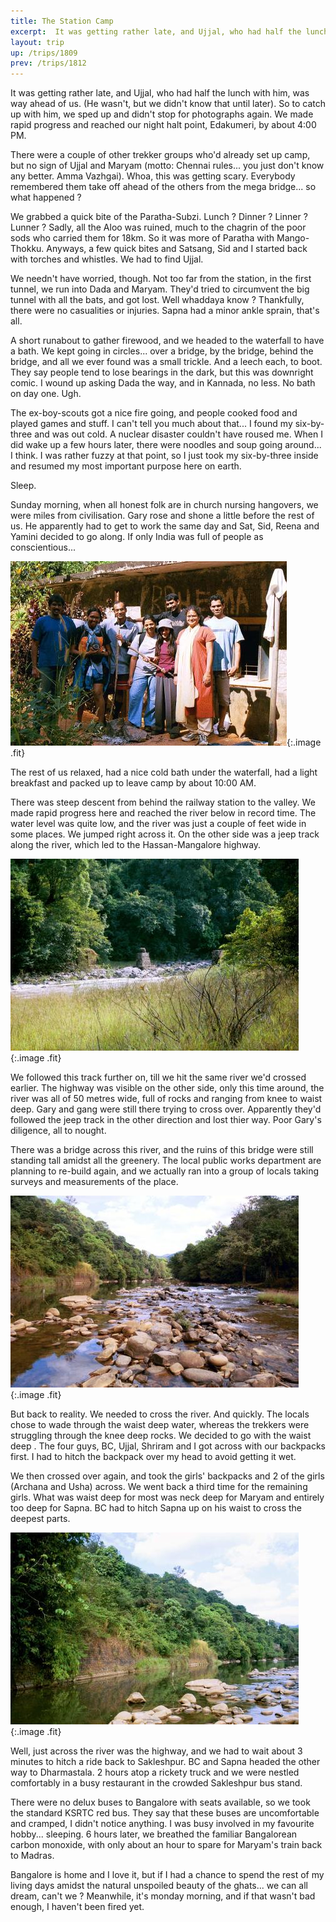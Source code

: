 ```yaml
---
title: The Station Camp
excerpt:  It was getting rather late, and Ujjal, who had half the lunch with him, was way ahead of us. (He wasn't, but we didn't know that until later). So to catch up with him, we sped up and didn't stop for photographs again. We made rapid progress and reached our night halt point, Edakumeri, by about 4:00 PM.  
layout: trip
up: /trips/1809
prev: /trips/1812
---
```


 It was getting rather late, and Ujjal, who had half the lunch with him, was way ahead of us. (He wasn't, but we didn't know that until later). So to catch up with him, we sped up and didn't stop for photographs again. We made rapid progress and reached our night halt point, Edakumeri, by about 4:00 PM.  

 There were a couple of other trekker groups who'd already set up camp, but no sign of Ujjal and Maryam (motto: Chennai rules... you just don't know any better. Amma Vazhgai). Whoa, this was getting scary. Everybody remembered them take off ahead of the others from the mega bridge... so what happened ?  

 We grabbed a quick bite of the Paratha-Subzi. Lunch ? Dinner ? Linner ? Lunner ? Sadly, all the Aloo was ruined, much to the chagrin of the poor sods who carried them for 18km. So it was more of Paratha with Mango-Thokku.  Anyways, a few quick bites and Satsang, Sid and I started back with torches and whistles. We had to find Ujjal.  

 We needn't have worried, though. Not too far from the station, in the first tunnel, we run into Dada and Maryam.  They'd tried to circumvent the big tunnel with all the bats, and got lost.  Well whaddaya know ? Thankfully, there were no casualities or injuries. Sapna had a minor ankle sprain, that's all.  

 A short runabout to gather firewood, and we headed to the waterfall to have a bath. We kept going in circles... over a bridge, by the bridge, behind the bridge, and all we ever found was a small trickle. And a leech each, to boot. They say people tend to lose bearings in the dark, but this was downright comic. I wound up asking Dada the way, and in Kannada, no less. No bath on day one. Ugh.  

 The ex-boy-scouts got a nice fire going, and people cooked food and played games and stuff. I can't tell you much about that... I found my six-by-three and was out cold. A nuclear disaster couldn't have roused me. When I did wake up a few hours later, there were noodles and soup going around... I think. I was rather fuzzy at that point, so I just took my six-by-three inside and resumed my most important  purpose here on earth.  

 Sleep.  

 Sunday morning, when all honest folk are in church nursing hangovers, we were miles from civilisation. Gary rose and shone a little before the rest of us. He apparently had to get to work the same day and Sat, Sid, Reena and Yamini decided to go along. If only India was full of people as conscientious...  

 ![Before we left camp](/images/trips/railway/31.jpg 'Before we left camp'){:.image .fit}
 
  


The rest of us relaxed, had a nice cold bath under the waterfall, had a light breakfast and packed up to leave camp by about 10:00 AM.   

 There was steep descent from behind the railway station to the valley. We made rapid progress here and reached the river below in record time. The water level was quite low, and the river was just a couple of feet wide in some places. We jumped right across it. On the other side was a jeep track along the river, which led to the Hassan-Mangalore highway.  

 ![The broken bridge](/images/trips/railway/33.jpg 'The broken bridge'){:.image .fit}
 
  


We followed this track further on, till we hit the same river we'd crossed earlier. The highway was visible on the other side, only this time around, the river was all of 50 metres wide, full of rocks and ranging from knee to waist deep. Gary and gang were still there trying to cross over. Apparently they'd followed the jeep track in the other direction and lost thier way. Poor Gary's diligence, all to nought.  

 There was a bridge across this river, and the ruins of this bridge were still standing tall amidst all the greenery. The local public works department are planning to re-build again, and we actually ran into a group of locals taking surveys and measurements of the place.  

 ![The rocky road](/images/trips/railway/32.jpg 'The rocky road'){:.image .fit}
 
  


But back to reality. We needed to cross the river. And quickly. The locals chose to wade through the waist deep water, whereas the trekkers were struggling through the knee deep rocks. We decided to go with the waist deep . The four guys, BC, Ujjal, Shriram and I got across with our backpacks first. I had to hitch the backpack over my head to avoid getting it wet.  

 We then crossed over again, and took the girls' backpacks and 2 of the girls (Archana and Usha) across. We went back a third time for the remaining girls. What was waist deep for most was neck deep for Maryam and entirely too deep for Sapna. BC had to hitch Sapna up on his waist to cross the deepest parts.  

 ![The deep road](/images/trips/railway/34.jpg 'The deep road'){:.image .fit}
 
  


Well, just across the river was the highway, and we had to wait about 3 minutes to hitch a ride back to Sakleshpur. BC and Sapna headed the other way to Dharmastala. 2 hours atop a rickety truck and we were nestled comfortably in a busy restaurant in the crowded Sakleshpur bus stand.  

 There were no delux buses to Bangalore with seats available, so we took the standard KSRTC red bus. They say that these buses are uncomfortable and cramped, I didn't notice anything. I was busy involved in my favourite hobby... sleeping. 6 hours later, we breathed the familiar Bangalorean carbon monoxide, with only about an hour to spare for Maryam's train back to Madras.  

 Bangalore is home and I love it, but if I had a chance to spend the rest of my living days amidst the natural unspoiled beauty of the ghats... we can all dream, can't we ? Meanwhile, it's monday morning, and if that wasn't bad enough, I haven't been fired yet. 


